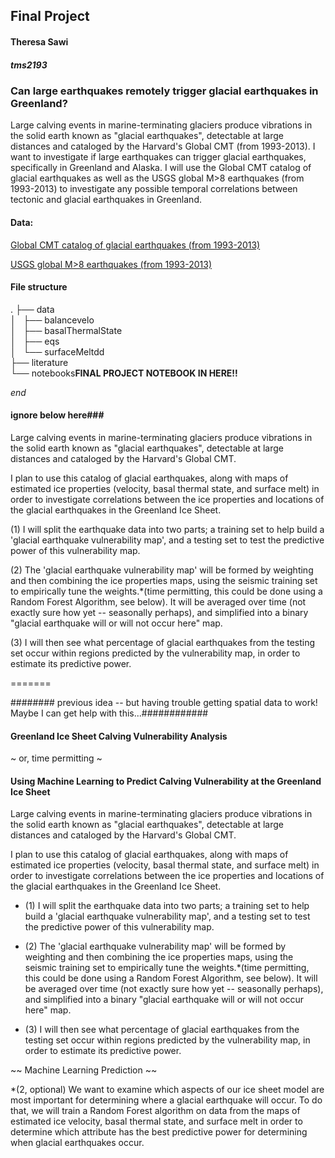## Final Project


#### Theresa Sawi  
##### tms2193




###  Can large earthquakes remotely trigger glacial earthquakes in Greenland?


Large calving events in marine-terminating glaciers produce vibrations in the solid earth known as "glacial earthquakes", detectable at large distances and cataloged by the Harvard's Global CMT (from 1993-2013). I want to investigate if large earthquakes can trigger glacial earthquakes, specifically in Greenland and Alaska. I will use the Global CMT catalog of glacial earthquakes as well as the USGS global M>8 earthquakes (from 1993-2013) to investigate any possible temporal correlations between tectonic and glacial earthquakes in Greenland. 


#### Data: 


[Global CMT catalog of glacial earthquakes (from 1993-2013)](https://www.ldeo.columbia.edu/~gcmt/projects/CMT/catalog/GLEA/GLEA_1993_2013_merged.txt)  
  
[USGS global M>8 earthquakes  (from 1993-2013)](https://earthquake.usgs.gov/fdsnws/event/1/query?format=csv&starttime=1993-01-01&endtime=2013-12-31&minmagnitude=8)  
  
    
 
#### File structure  
 .
├── data  
│   ├── balancevelo  
│   ├── basalThermalState  
│   ├── eqs  
│   └── surfaceMeltdd  
├── literature  
└── notebooks**FINAL PROJECT NOTEBOOK IN HERE!!**  



*end*







#### ignore below here###
Large calving events in marine-terminating glaciers produce vibrations in the solid earth known as "glacial earthquakes", detectable at large distances and cataloged by the Harvard's Global CMT.   
  
I plan to use this catalog of glacial earthquakes, along with maps of estimated ice properties (velocity, basal thermal state, and surface melt) in order to investigate correlations between the ice properties and locations of the glacial earthquakes in the Greenland Ice Sheet.  
  
(1) I will split the earthquake data into two parts; a training set to help build a 'glacial earthquake vulnerability map', and a testing set to test the predictive power of this vulnerability map.   
  
(2) The 'glacial earthquake vulnerability map' will be formed by weighting and then combining the ice properties maps, using the seismic training set to empirically tune the weights.*(time permitting, this could be done using a Random Forest Algorithm, see below). It will be averaged over time (not exactly sure how yet -- seasonally perhaps), and simplified into a binary "glacial earthquake will or will not occur here" map.  
  
(3) I will then see what percentage of glacial earthquakes from the testing set occur within regions predicted by the vulnerability map, in order to estimate its predictive power.   

=======

######## previous idea -- but having trouble getting spatial data to work! Maybe I can get help with this...############


#### Greenland Ice Sheet Calving Vulnerability Analysis 

~ or, time permitting ~

#### Using Machine Learning to Predict Calving Vulnerability at the Greenland Ice Sheet


Large calving events in marine-terminating glaciers produce vibrations in the solid earth known as "glacial earthquakes", detectable at large distances and cataloged by the Harvard's Global CMT.   
  
I plan to use this catalog of glacial earthquakes, along with maps of estimated ice properties (velocity, basal thermal state, and surface melt) in order to investigate correlations between the ice properties and locations of the glacial earthquakes in the Greenland Ice Sheet.  
  
* (1) I will split the earthquake data into two parts; a training set to help build a 'glacial earthquake vulnerability map', and a testing set to test the predictive power of this vulnerability map.    
  
* (2) The 'glacial earthquake vulnerability map' will be formed by weighting and then combining the ice properties maps, using the seismic training set to empirically tune the weights.*(time permitting, this could be done using a Random Forest Algorithm, see below). It will be averaged over time (not exactly sure how yet -- seasonally perhaps), and simplified into a binary "glacial earthquake will or will not occur here" map.   
  
* (3) I will then see what percentage of glacial earthquakes from the testing set occur within regions predicted by the vulnerability map, in order to estimate its predictive power.    
 
  

~~ Machine Learning Prediction ~~   

  
*(2, optional) We want to examine which aspects of our ice sheet model are most important for determining where a glacial earthquake will occur. To do that, we will train a Random Forest algorithm on data from the maps of estimated ice velocity, basal thermal state, and surface melt in order to determine which attribute has the best predictive power for determining when glacial earthquakes occur.   



